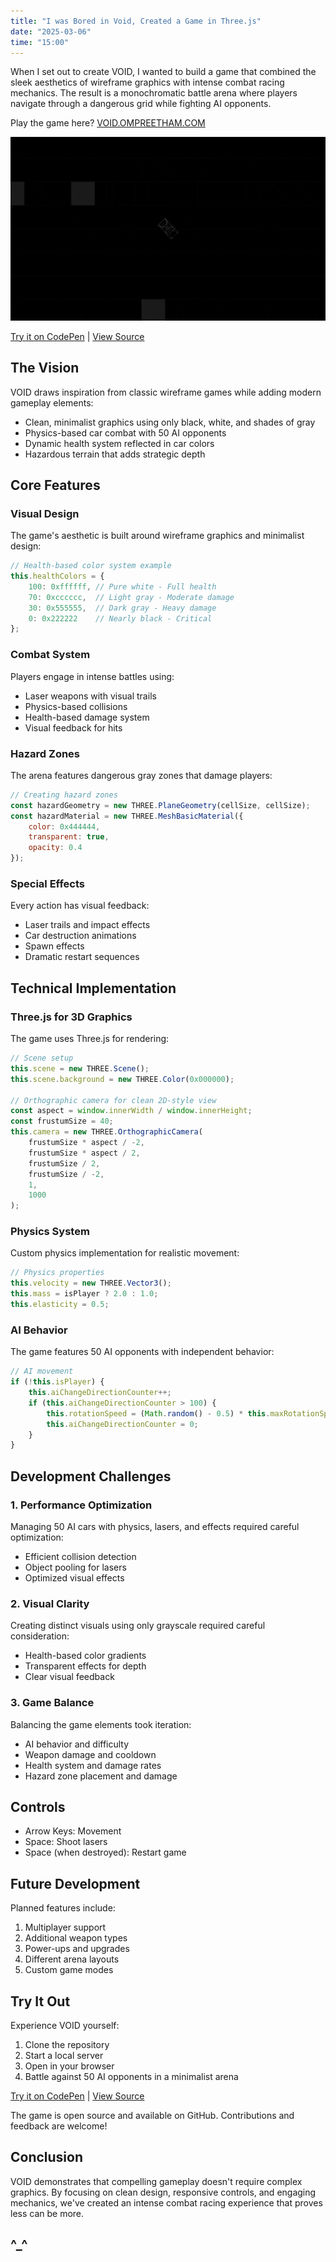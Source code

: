 ```yaml
---
title: "I was Bored in Void, Created a Game in Three.js"
date: "2025-03-06"
time: "15:00"
---
```


When I set out to create VOID, I wanted to build a game that combined the sleek aesthetics of wireframe graphics with intense combat racing mechanics. The result is a monochromatic battle arena where players navigate through a dangerous grid while fighting AI opponents.

Play the game here? [VOID.OMPREETHAM.COM](https://void.ompreetham.com) 

![Void Gameplay](https://github.com/OmPreetham/void/blob/main/gameplay.gif?raw=true)

[Try it on CodePen](https://codepen.io/OmPreetham/pen/xbxrRMB) | [View Source](https://github.com/OmPreetham/void)

## The Vision

VOID draws inspiration from classic wireframe games while adding modern gameplay elements:
- Clean, minimalist graphics using only black, white, and shades of gray
- Physics-based car combat with 50 AI opponents
- Dynamic health system reflected in car colors
- Hazardous terrain that adds strategic depth

## Core Features

### Visual Design
The game's aesthetic is built around wireframe graphics and minimalist design:
```javascript
// Health-based color system example
this.healthColors = {
    100: 0xffffff, // Pure white - Full health
    70: 0xcccccc,  // Light gray - Moderate damage
    30: 0x555555,  // Dark gray - Heavy damage
    0: 0x222222    // Nearly black - Critical
};
```

### Combat System
Players engage in intense battles using:
- Laser weapons with visual trails
- Physics-based collisions
- Health-based damage system
- Visual feedback for hits

### Hazard Zones
The arena features dangerous gray zones that damage players:
```javascript
// Creating hazard zones
const hazardGeometry = new THREE.PlaneGeometry(cellSize, cellSize);
const hazardMaterial = new THREE.MeshBasicMaterial({
    color: 0x444444,
    transparent: true,
    opacity: 0.4
});
```

### Special Effects
Every action has visual feedback:
- Laser trails and impact effects
- Car destruction animations
- Spawn effects
- Dramatic restart sequences

## Technical Implementation

### Three.js for 3D Graphics
The game uses Three.js for rendering:
```javascript
// Scene setup
this.scene = new THREE.Scene();
this.scene.background = new THREE.Color(0x000000);

// Orthographic camera for clean 2D-style view
const aspect = window.innerWidth / window.innerHeight;
const frustumSize = 40;
this.camera = new THREE.OrthographicCamera(
    frustumSize * aspect / -2,
    frustumSize * aspect / 2,
    frustumSize / 2,
    frustumSize / -2,
    1,
    1000
);
```

### Physics System
Custom physics implementation for realistic movement:
```javascript
// Physics properties
this.velocity = new THREE.Vector3();
this.mass = isPlayer ? 2.0 : 1.0;
this.elasticity = 0.5;
```

### AI Behavior
The game features 50 AI opponents with independent behavior:
```javascript
// AI movement
if (!this.isPlayer) {
    this.aiChangeDirectionCounter++;
    if (this.aiChangeDirectionCounter > 100) {
        this.rotationSpeed = (Math.random() - 0.5) * this.maxRotationSpeed;
        this.aiChangeDirectionCounter = 0;
    }
}
```

## Development Challenges

### 1. Performance Optimization
Managing 50 AI cars with physics, lasers, and effects required careful optimization:
- Efficient collision detection
- Object pooling for lasers
- Optimized visual effects

### 2. Visual Clarity
Creating distinct visuals using only grayscale required careful consideration:
- Health-based color gradients
- Transparent effects for depth
- Clear visual feedback

### 3. Game Balance
Balancing the game elements took iteration:
- AI behavior and difficulty
- Weapon damage and cooldown
- Health system and damage rates
- Hazard zone placement and damage

## Controls

- Arrow Keys: Movement
- Space: Shoot lasers
- Space (when destroyed): Restart game

## Future Development

Planned features include:
1. Multiplayer support
2. Additional weapon types
3. Power-ups and upgrades
4. Different arena layouts
5. Custom game modes

## Try It Out

Experience VOID yourself:
1. Clone the repository
2. Start a local server
3. Open in your browser
4. Battle against 50 AI opponents in a minimalist arena

[Try it on CodePen](https://codepen.io/OmPreetham/pen/xbxrRMB) | [View Source](https://github.com/OmPreetham/void)

The game is open source and available on GitHub. Contributions and feedback are welcome!

## Conclusion

VOID demonstrates that compelling gameplay doesn't require complex graphics. By focusing on clean design, responsive controls, and engaging mechanics, we've created an intense combat racing experience that proves less can be more.

^_^
---

